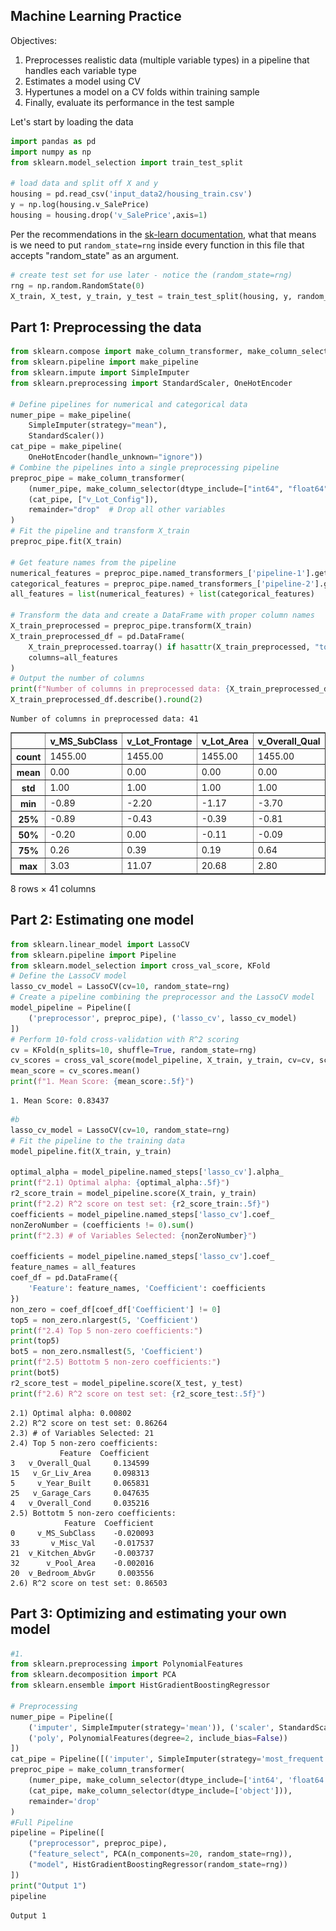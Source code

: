 ## Machine Learning Practice

Objectives:
1. Preprocesses realistic data (multiple variable types) in a pipeline that handles each variable type
1. Estimates a model using CV
1. Hypertunes a model on a CV folds within training sample
1. Finally, evaluate its performance in the test sample

Let's start by loading the data


```python
import pandas as pd
import numpy as np
from sklearn.model_selection import train_test_split

# load data and split off X and y
housing = pd.read_csv('input_data2/housing_train.csv')
y = np.log(housing.v_SalePrice)
housing = housing.drop('v_SalePrice',axis=1)
```


Per the recommendations in the [sk-learn documentation](https://scikit-learn.org/stable/common_pitfalls.html#general-recommendations), what that means is we need to put `random_state=rng` inside every function in this file that accepts "random_state" as an argument.



```python
# create test set for use later - notice the (random_state=rng)
rng = np.random.RandomState(0)
X_train, X_test, y_train, y_test = train_test_split(housing, y, random_state=rng)
```

## Part 1: Preprocessing the data

```python
from sklearn.compose import make_column_transformer, make_column_selector
from sklearn.pipeline import make_pipeline
from sklearn.impute import SimpleImputer
from sklearn.preprocessing import StandardScaler, OneHotEncoder

# Define pipelines for numerical and categorical data
numer_pipe = make_pipeline(
    SimpleImputer(strategy="mean"),
    StandardScaler())
cat_pipe = make_pipeline(
    OneHotEncoder(handle_unknown="ignore"))
# Combine the pipelines into a single preprocessing pipeline
preproc_pipe = make_column_transformer(
    (numer_pipe, make_column_selector(dtype_include=["int64", "float64"])),
    (cat_pipe, ["v_Lot_Config"]),
    remainder="drop"  # Drop all other variables
)
# Fit the pipeline and transform X_train
preproc_pipe.fit(X_train)

# Get feature names from the pipeline
numerical_features = preproc_pipe.named_transformers_['pipeline-1'].get_feature_names_out()
categorical_features = preproc_pipe.named_transformers_['pipeline-2'].get_feature_names_out(["v_Lot_Config"])
all_features = list(numerical_features) + list(categorical_features)

# Transform the data and create a DataFrame with proper column names
X_train_preprocessed = preproc_pipe.transform(X_train)
X_train_preprocessed_df = pd.DataFrame(
    X_train_preprocessed.toarray() if hasattr(X_train_preprocessed, "toarray") else X_train_preprocessed,
    columns=all_features
)
# Output the number of columns
print(f"Number of columns in preprocessed data: {X_train_preprocessed_df.shape[1]}")
X_train_preprocessed_df.describe().round(2)

```

    Number of columns in preprocessed data: 41
    




<div>
<style scoped>
    .dataframe tbody tr th:only-of-type {
        vertical-align: middle;
    }

    .dataframe tbody tr th {
        vertical-align: top;
    }

    .dataframe thead th {
        text-align: right;
    }
</style>
<table border="1" class="dataframe">
  <thead>
    <tr style="text-align: right;">
      <th></th>
      <th>v_MS_SubClass</th>
      <th>v_Lot_Frontage</th>
      <th>v_Lot_Area</th>
      <th>v_Overall_Qual</th>
      <th>v_Overall_Cond</th>
      <th>v_Year_Built</th>
      <th>v_Year_Remod/Add</th>
      <th>v_Mas_Vnr_Area</th>
      <th>v_BsmtFin_SF_1</th>
      <th>v_BsmtFin_SF_2</th>
      <th>...</th>
      <th>v_Screen_Porch</th>
      <th>v_Pool_Area</th>
      <th>v_Misc_Val</th>
      <th>v_Mo_Sold</th>
      <th>v_Yr_Sold</th>
      <th>v_Lot_Config_Corner</th>
      <th>v_Lot_Config_CulDSac</th>
      <th>v_Lot_Config_FR2</th>
      <th>v_Lot_Config_FR3</th>
      <th>v_Lot_Config_Inside</th>
    </tr>
  </thead>
  <tbody>
    <tr>
      <th>count</th>
      <td>1455.00</td>
      <td>1455.00</td>
      <td>1455.00</td>
      <td>1455.00</td>
      <td>1455.00</td>
      <td>1455.00</td>
      <td>1455.00</td>
      <td>1455.00</td>
      <td>1455.00</td>
      <td>1455.00</td>
      <td>...</td>
      <td>1455.00</td>
      <td>1455.00</td>
      <td>1455.00</td>
      <td>1455.00</td>
      <td>1455.00</td>
      <td>1455.00</td>
      <td>1455.00</td>
      <td>1455.00</td>
      <td>1455.00</td>
      <td>1455.00</td>
    </tr>
    <tr>
      <th>mean</th>
      <td>0.00</td>
      <td>0.00</td>
      <td>0.00</td>
      <td>0.00</td>
      <td>0.00</td>
      <td>-0.00</td>
      <td>0.00</td>
      <td>0.00</td>
      <td>0.00</td>
      <td>0.00</td>
      <td>...</td>
      <td>-0.00</td>
      <td>-0.00</td>
      <td>-0.00</td>
      <td>-0.00</td>
      <td>-0.00</td>
      <td>0.18</td>
      <td>0.06</td>
      <td>0.02</td>
      <td>0.01</td>
      <td>0.73</td>
    </tr>
    <tr>
      <th>std</th>
      <td>1.00</td>
      <td>1.00</td>
      <td>1.00</td>
      <td>1.00</td>
      <td>1.00</td>
      <td>1.00</td>
      <td>1.00</td>
      <td>1.00</td>
      <td>1.00</td>
      <td>1.00</td>
      <td>...</td>
      <td>1.00</td>
      <td>1.00</td>
      <td>1.00</td>
      <td>1.00</td>
      <td>1.00</td>
      <td>0.38</td>
      <td>0.24</td>
      <td>0.15</td>
      <td>0.08</td>
      <td>0.44</td>
    </tr>
    <tr>
      <th>min</th>
      <td>-0.89</td>
      <td>-2.20</td>
      <td>-1.17</td>
      <td>-3.70</td>
      <td>-4.30</td>
      <td>-3.08</td>
      <td>-1.63</td>
      <td>-0.57</td>
      <td>-0.96</td>
      <td>-0.29</td>
      <td>...</td>
      <td>-0.29</td>
      <td>-0.08</td>
      <td>-0.09</td>
      <td>-2.03</td>
      <td>-1.24</td>
      <td>0.00</td>
      <td>0.00</td>
      <td>0.00</td>
      <td>0.00</td>
      <td>0.00</td>
    </tr>
    <tr>
      <th>25%</th>
      <td>-0.89</td>
      <td>-0.43</td>
      <td>-0.39</td>
      <td>-0.81</td>
      <td>-0.53</td>
      <td>-0.62</td>
      <td>-0.91</td>
      <td>-0.57</td>
      <td>-0.96</td>
      <td>-0.29</td>
      <td>...</td>
      <td>-0.29</td>
      <td>-0.08</td>
      <td>-0.09</td>
      <td>-0.55</td>
      <td>-1.24</td>
      <td>0.00</td>
      <td>0.00</td>
      <td>0.00</td>
      <td>0.00</td>
      <td>0.00</td>
    </tr>
    <tr>
      <th>50%</th>
      <td>-0.20</td>
      <td>0.00</td>
      <td>-0.11</td>
      <td>-0.09</td>
      <td>-0.53</td>
      <td>0.05</td>
      <td>0.43</td>
      <td>-0.57</td>
      <td>-0.16</td>
      <td>-0.29</td>
      <td>...</td>
      <td>-0.29</td>
      <td>-0.08</td>
      <td>-0.09</td>
      <td>-0.18</td>
      <td>0.00</td>
      <td>0.00</td>
      <td>0.00</td>
      <td>0.00</td>
      <td>0.00</td>
      <td>1.00</td>
    </tr>
    <tr>
      <th>75%</th>
      <td>0.26</td>
      <td>0.39</td>
      <td>0.19</td>
      <td>0.64</td>
      <td>0.41</td>
      <td>0.98</td>
      <td>0.96</td>
      <td>0.33</td>
      <td>0.65</td>
      <td>-0.29</td>
      <td>...</td>
      <td>-0.29</td>
      <td>-0.08</td>
      <td>-0.09</td>
      <td>0.56</td>
      <td>1.25</td>
      <td>0.00</td>
      <td>0.00</td>
      <td>0.00</td>
      <td>0.00</td>
      <td>1.00</td>
    </tr>
    <tr>
      <th>max</th>
      <td>3.03</td>
      <td>11.07</td>
      <td>20.68</td>
      <td>2.80</td>
      <td>3.24</td>
      <td>1.22</td>
      <td>1.20</td>
      <td>7.87</td>
      <td>11.20</td>
      <td>8.29</td>
      <td>...</td>
      <td>9.69</td>
      <td>17.05</td>
      <td>24.19</td>
      <td>2.04</td>
      <td>1.25</td>
      <td>1.00</td>
      <td>1.00</td>
      <td>1.00</td>
      <td>1.00</td>
      <td>1.00</td>
    </tr>
  </tbody>
</table>
<p>8 rows × 41 columns</p>
</div>



## Part 2: Estimating one model

```python
from sklearn.linear_model import LassoCV
from sklearn.pipeline import Pipeline
from sklearn.model_selection import cross_val_score, KFold
# Define the LassoCV model
lasso_cv_model = LassoCV(cv=10, random_state=rng)
# Create a pipeline combining the preprocessor and the LassoCV model
model_pipeline = Pipeline([
    ('preprocessor', preproc_pipe), ('lasso_cv', lasso_cv_model)
])
# Perform 10-fold cross-validation with R^2 scoring
cv = KFold(n_splits=10, shuffle=True, random_state=rng)
cv_scores = cross_val_score(model_pipeline, X_train, y_train, cv=cv, scoring='r2')
mean_score = cv_scores.mean()
print(f"1. Mean Score: {mean_score:.5f}")
```

    1. Mean Score: 0.83437
    


```python
#b
lasso_cv_model = LassoCV(cv=10, random_state=rng)
# Fit the pipeline to the training data
model_pipeline.fit(X_train, y_train)

optimal_alpha = model_pipeline.named_steps['lasso_cv'].alpha_
print(f"2.1) Optimal alpha: {optimal_alpha:.5f}")
r2_score_train = model_pipeline.score(X_train, y_train)
print(f"2.2) R^2 score on test set: {r2_score_train:.5f}")
coefficients = model_pipeline.named_steps['lasso_cv'].coef_
nonZeroNumber = (coefficients != 0).sum()
print(f"2.3) # of Variables Selected: {nonZeroNumber}")

coefficients = model_pipeline.named_steps['lasso_cv'].coef_
feature_names = all_features  
coef_df = pd.DataFrame({
    'Feature': feature_names, 'Coefficient': coefficients
})
non_zero = coef_df[coef_df['Coefficient'] != 0]
top5 = non_zero.nlargest(5, 'Coefficient')
print(f"2.4) Top 5 non-zero coefficients:")
print(top5)
bot5 = non_zero.nsmallest(5, 'Coefficient')
print(f"2.5) Bottotm 5 non-zero coefficients:")
print(bot5)
r2_score_test = model_pipeline.score(X_test, y_test)
print(f"2.6) R^2 score on test set: {r2_score_test:.5f}")
```

    2.1) Optimal alpha: 0.00802
    2.2) R^2 score on test set: 0.86264
    2.3) # of Variables Selected: 21
    2.4) Top 5 non-zero coefficients:
               Feature  Coefficient
    3   v_Overall_Qual     0.134599
    15   v_Gr_Liv_Area     0.098313
    5     v_Year_Built     0.065831
    25   v_Garage_Cars     0.047635
    4   v_Overall_Cond     0.035216
    2.5) Bottotm 5 non-zero coefficients:
                Feature  Coefficient
    0     v_MS_SubClass    -0.020093
    33       v_Misc_Val    -0.017537
    21  v_Kitchen_AbvGr    -0.003737
    32      v_Pool_Area    -0.002016
    20  v_Bedroom_AbvGr     0.003556
    2.6) R^2 score on test set: 0.86503
    

## Part 3: Optimizing and estimating your own model

```python
#1. 
from sklearn.preprocessing import PolynomialFeatures
from sklearn.decomposition import PCA
from sklearn.ensemble import HistGradientBoostingRegressor

# Preprocessing
numer_pipe = Pipeline([
    ('imputer', SimpleImputer(strategy='mean')), ('scaler', StandardScaler()),
    ('poly', PolynomialFeatures(degree=2, include_bias=False))  
])
cat_pipe = Pipeline([('imputer', SimpleImputer(strategy='most_frequent')), ('onehot', OneHotEncoder(handle_unknown='ignore'))])
preproc_pipe = make_column_transformer(
    (numer_pipe, make_column_selector(dtype_include=['int64', 'float64'])),
    (cat_pipe, make_column_selector(dtype_include=['object'])),
    remainder='drop'
)
#Full Pipeline
pipeline = Pipeline([
    ("preprocessor", preproc_pipe),
    ("feature_select", PCA(n_components=20, random_state=rng)),
    ("model", HistGradientBoostingRegressor(random_state=rng))
])
print("Output 1")
pipeline

```

    Output 1
    




<style>#sk-container-id-1 {
  /* Definition of color scheme common for light and dark mode */
  --sklearn-color-text: black;
  --sklearn-color-line: gray;
  /* Definition of color scheme for unfitted estimators */
  --sklearn-color-unfitted-level-0: #fff5e6;
  --sklearn-color-unfitted-level-1: #f6e4d2;
  --sklearn-color-unfitted-level-2: #ffe0b3;
  --sklearn-color-unfitted-level-3: chocolate;
  /* Definition of color scheme for fitted estimators */
  --sklearn-color-fitted-level-0: #f0f8ff;
  --sklearn-color-fitted-level-1: #d4ebff;
  --sklearn-color-fitted-level-2: #b3dbfd;
  --sklearn-color-fitted-level-3: cornflowerblue;

  /* Specific color for light theme */
  --sklearn-color-text-on-default-background: var(--sg-text-color, var(--theme-code-foreground, var(--jp-content-font-color1, black)));
  --sklearn-color-background: var(--sg-background-color, var(--theme-background, var(--jp-layout-color0, white)));
  --sklearn-color-border-box: var(--sg-text-color, var(--theme-code-foreground, var(--jp-content-font-color1, black)));
  --sklearn-color-icon: #696969;

  @media (prefers-color-scheme: dark) {
    /* Redefinition of color scheme for dark theme */
    --sklearn-color-text-on-default-background: var(--sg-text-color, var(--theme-code-foreground, var(--jp-content-font-color1, white)));
    --sklearn-color-background: var(--sg-background-color, var(--theme-background, var(--jp-layout-color0, #111)));
    --sklearn-color-border-box: var(--sg-text-color, var(--theme-code-foreground, var(--jp-content-font-color1, white)));
    --sklearn-color-icon: #878787;
  }
}

#sk-container-id-1 {
  color: var(--sklearn-color-text);
}

#sk-container-id-1 pre {
  padding: 0;
}

#sk-container-id-1 input.sk-hidden--visually {
  border: 0;
  clip: rect(1px 1px 1px 1px);
  clip: rect(1px, 1px, 1px, 1px);
  height: 1px;
  margin: -1px;
  overflow: hidden;
  padding: 0;
  position: absolute;
  width: 1px;
}

#sk-container-id-1 div.sk-dashed-wrapped {
  border: 1px dashed var(--sklearn-color-line);
  margin: 0 0.4em 0.5em 0.4em;
  box-sizing: border-box;
  padding-bottom: 0.4em;
  background-color: var(--sklearn-color-background);
}

#sk-container-id-1 div.sk-container {
  /* jupyter's `normalize.less` sets `[hidden] { display: none; }`
     but bootstrap.min.css set `[hidden] { display: none !important; }`
     so we also need the `!important` here to be able to override the
     default hidden behavior on the sphinx rendered scikit-learn.org.
     See: https://github.com/scikit-learn/scikit-learn/issues/21755 */
  display: inline-block !important;
  position: relative;
}

#sk-container-id-1 div.sk-text-repr-fallback {
  display: none;
}

div.sk-parallel-item,
div.sk-serial,
div.sk-item {
  /* draw centered vertical line to link estimators */
  background-image: linear-gradient(var(--sklearn-color-text-on-default-background), var(--sklearn-color-text-on-default-background));
  background-size: 2px 100%;
  background-repeat: no-repeat;
  background-position: center center;
}

/* Parallel-specific style estimator block */

#sk-container-id-1 div.sk-parallel-item::after {
  content: "";
  width: 100%;
  border-bottom: 2px solid var(--sklearn-color-text-on-default-background);
  flex-grow: 1;
}

#sk-container-id-1 div.sk-parallel {
  display: flex;
  align-items: stretch;
  justify-content: center;
  background-color: var(--sklearn-color-background);
  position: relative;
}

#sk-container-id-1 div.sk-parallel-item {
  display: flex;
  flex-direction: column;
}

#sk-container-id-1 div.sk-parallel-item:first-child::after {
  align-self: flex-end;
  width: 50%;
}

#sk-container-id-1 div.sk-parallel-item:last-child::after {
  align-self: flex-start;
  width: 50%;
}

#sk-container-id-1 div.sk-parallel-item:only-child::after {
  width: 0;
}

/* Serial-specific style estimator block */

#sk-container-id-1 div.sk-serial {
  display: flex;
  flex-direction: column;
  align-items: center;
  background-color: var(--sklearn-color-background);
  padding-right: 1em;
  padding-left: 1em;
}


/* Toggleable style: style used for estimator/Pipeline/ColumnTransformer box that is
clickable and can be expanded/collapsed.
- Pipeline and ColumnTransformer use this feature and define the default style
- Estimators will overwrite some part of the style using the `sk-estimator` class
*/

/* Pipeline and ColumnTransformer style (default) */

#sk-container-id-1 div.sk-toggleable {
  /* Default theme specific background. It is overwritten whether we have a
  specific estimator or a Pipeline/ColumnTransformer */
  background-color: var(--sklearn-color-background);
}

/* Toggleable label */
#sk-container-id-1 label.sk-toggleable__label {
  cursor: pointer;
  display: block;
  width: 100%;
  margin-bottom: 0;
  padding: 0.5em;
  box-sizing: border-box;
  text-align: center;
}

#sk-container-id-1 label.sk-toggleable__label-arrow:before {
  /* Arrow on the left of the label */
  content: "▸";
  float: left;
  margin-right: 0.25em;
  color: var(--sklearn-color-icon);
}

#sk-container-id-1 label.sk-toggleable__label-arrow:hover:before {
  color: var(--sklearn-color-text);
}

/* Toggleable content - dropdown */

#sk-container-id-1 div.sk-toggleable__content {
  max-height: 0;
  max-width: 0;
  overflow: hidden;
  text-align: left;
  /* unfitted */
  background-color: var(--sklearn-color-unfitted-level-0);
}

#sk-container-id-1 div.sk-toggleable__content.fitted {
  /* fitted */
  background-color: var(--sklearn-color-fitted-level-0);
}

#sk-container-id-1 div.sk-toggleable__content pre {
  margin: 0.2em;
  border-radius: 0.25em;
  color: var(--sklearn-color-text);
  /* unfitted */
  background-color: var(--sklearn-color-unfitted-level-0);
}

#sk-container-id-1 div.sk-toggleable__content.fitted pre {
  /* unfitted */
  background-color: var(--sklearn-color-fitted-level-0);
}

#sk-container-id-1 input.sk-toggleable__control:checked~div.sk-toggleable__content {
  /* Expand drop-down */
  max-height: 200px;
  max-width: 100%;
  overflow: auto;
}

#sk-container-id-1 input.sk-toggleable__control:checked~label.sk-toggleable__label-arrow:before {
  content: "▾";
}

/* Pipeline/ColumnTransformer-specific style */

#sk-container-id-1 div.sk-label input.sk-toggleable__control:checked~label.sk-toggleable__label {
  color: var(--sklearn-color-text);
  background-color: var(--sklearn-color-unfitted-level-2);
}

#sk-container-id-1 div.sk-label.fitted input.sk-toggleable__control:checked~label.sk-toggleable__label {
  background-color: var(--sklearn-color-fitted-level-2);
}

/* Estimator-specific style */

/* Colorize estimator box */
#sk-container-id-1 div.sk-estimator input.sk-toggleable__control:checked~label.sk-toggleable__label {
  /* unfitted */
  background-color: var(--sklearn-color-unfitted-level-2);
}

#sk-container-id-1 div.sk-estimator.fitted input.sk-toggleable__control:checked~label.sk-toggleable__label {
  /* fitted */
  background-color: var(--sklearn-color-fitted-level-2);
}

#sk-container-id-1 div.sk-label label.sk-toggleable__label,
#sk-container-id-1 div.sk-label label {
  /* The background is the default theme color */
  color: var(--sklearn-color-text-on-default-background);
}

/* On hover, darken the color of the background */
#sk-container-id-1 div.sk-label:hover label.sk-toggleable__label {
  color: var(--sklearn-color-text);
  background-color: var(--sklearn-color-unfitted-level-2);
}

/* Label box, darken color on hover, fitted */
#sk-container-id-1 div.sk-label.fitted:hover label.sk-toggleable__label.fitted {
  color: var(--sklearn-color-text);
  background-color: var(--sklearn-color-fitted-level-2);
}

/* Estimator label */

#sk-container-id-1 div.sk-label label {
  font-family: monospace;
  font-weight: bold;
  display: inline-block;
  line-height: 1.2em;
}

#sk-container-id-1 div.sk-label-container {
  text-align: center;
}

/* Estimator-specific */
#sk-container-id-1 div.sk-estimator {
  font-family: monospace;
  border: 1px dotted var(--sklearn-color-border-box);
  border-radius: 0.25em;
  box-sizing: border-box;
  margin-bottom: 0.5em;
  /* unfitted */
  background-color: var(--sklearn-color-unfitted-level-0);
}

#sk-container-id-1 div.sk-estimator.fitted {
  /* fitted */
  background-color: var(--sklearn-color-fitted-level-0);
}

/* on hover */
#sk-container-id-1 div.sk-estimator:hover {
  /* unfitted */
  background-color: var(--sklearn-color-unfitted-level-2);
}

#sk-container-id-1 div.sk-estimator.fitted:hover {
  /* fitted */
  background-color: var(--sklearn-color-fitted-level-2);
}

/* Specification for estimator info (e.g. "i" and "?") */

/* Common style for "i" and "?" */

.sk-estimator-doc-link,
a:link.sk-estimator-doc-link,
a:visited.sk-estimator-doc-link {
  float: right;
  font-size: smaller;
  line-height: 1em;
  font-family: monospace;
  background-color: var(--sklearn-color-background);
  border-radius: 1em;
  height: 1em;
  width: 1em;
  text-decoration: none !important;
  margin-left: 1ex;
  /* unfitted */
  border: var(--sklearn-color-unfitted-level-1) 1pt solid;
  color: var(--sklearn-color-unfitted-level-1);
}

.sk-estimator-doc-link.fitted,
a:link.sk-estimator-doc-link.fitted,
a:visited.sk-estimator-doc-link.fitted {
  /* fitted */
  border: var(--sklearn-color-fitted-level-1) 1pt solid;
  color: var(--sklearn-color-fitted-level-1);
}

/* On hover */
div.sk-estimator:hover .sk-estimator-doc-link:hover,
.sk-estimator-doc-link:hover,
div.sk-label-container:hover .sk-estimator-doc-link:hover,
.sk-estimator-doc-link:hover {
  /* unfitted */
  background-color: var(--sklearn-color-unfitted-level-3);
  color: var(--sklearn-color-background);
  text-decoration: none;
}

div.sk-estimator.fitted:hover .sk-estimator-doc-link.fitted:hover,
.sk-estimator-doc-link.fitted:hover,
div.sk-label-container:hover .sk-estimator-doc-link.fitted:hover,
.sk-estimator-doc-link.fitted:hover {
  /* fitted */
  background-color: var(--sklearn-color-fitted-level-3);
  color: var(--sklearn-color-background);
  text-decoration: none;
}

/* Span, style for the box shown on hovering the info icon */
.sk-estimator-doc-link span {
  display: none;
  z-index: 9999;
  position: relative;
  font-weight: normal;
  right: .2ex;
  padding: .5ex;
  margin: .5ex;
  width: min-content;
  min-width: 20ex;
  max-width: 50ex;
  color: var(--sklearn-color-text);
  box-shadow: 2pt 2pt 4pt #999;
  /* unfitted */
  background: var(--sklearn-color-unfitted-level-0);
  border: .5pt solid var(--sklearn-color-unfitted-level-3);
}

.sk-estimator-doc-link.fitted span {
  /* fitted */
  background: var(--sklearn-color-fitted-level-0);
  border: var(--sklearn-color-fitted-level-3);
}

.sk-estimator-doc-link:hover span {
  display: block;
}

/* "?"-specific style due to the `<a>` HTML tag */

#sk-container-id-1 a.estimator_doc_link {
  float: right;
  font-size: 1rem;
  line-height: 1em;
  font-family: monospace;
  background-color: var(--sklearn-color-background);
  border-radius: 1rem;
  height: 1rem;
  width: 1rem;
  text-decoration: none;
  /* unfitted */
  color: var(--sklearn-color-unfitted-level-1);
  border: var(--sklearn-color-unfitted-level-1) 1pt solid;
}

#sk-container-id-1 a.estimator_doc_link.fitted {
  /* fitted */
  border: var(--sklearn-color-fitted-level-1) 1pt solid;
  color: var(--sklearn-color-fitted-level-1);
}

/* On hover */
#sk-container-id-1 a.estimator_doc_link:hover {
  /* unfitted */
  background-color: var(--sklearn-color-unfitted-level-3);
  color: var(--sklearn-color-background);
  text-decoration: none;
}

#sk-container-id-1 a.estimator_doc_link.fitted:hover {
  /* fitted */
  background-color: var(--sklearn-color-fitted-level-3);
}
</style><div id="sk-container-id-1" class="sk-top-container"><div class="sk-text-repr-fallback"><pre>Pipeline(steps=[(&#x27;preprocessor&#x27;,
                 ColumnTransformer(transformers=[(&#x27;pipeline-1&#x27;,
                                                  Pipeline(steps=[(&#x27;imputer&#x27;,
                                                                   SimpleImputer()),
                                                                  (&#x27;scaler&#x27;,
                                                                   StandardScaler()),
                                                                  (&#x27;poly&#x27;,
                                                                   PolynomialFeatures(include_bias=False))]),
                                                  &lt;sklearn.compose._column_transformer.make_column_selector object at 0x000001B23A13C740&gt;),
                                                 (&#x27;pipeline-2&#x27;,
                                                  Pipeline(steps=[(&#x27;imputer&#x27;,
                                                                   SimpleImputer(strategy=&#x27;most_frequent&#x27;)),
                                                                  (&#x27;onehot&#x27;,
                                                                   OneHotEncoder(handle_unknown=&#x27;ignore&#x27;))]),
                                                  &lt;sklearn.compose._column_transformer.make_column_selector object at 0x000001B23A13D220&gt;)])),
                (&#x27;feature_select&#x27;,
                 PCA(n_components=20,
                     random_state=RandomState(MT19937) at 0x1B2392E8440)),
                (&#x27;model&#x27;,
                 HistGradientBoostingRegressor(random_state=RandomState(MT19937) at 0x1B2392E8440))])</pre><b>In a Jupyter environment, please rerun this cell to show the HTML representation or trust the notebook. <br />On GitHub, the HTML representation is unable to render, please try loading this page with nbviewer.org.</b></div><div class="sk-container" hidden><div class="sk-item sk-dashed-wrapped"><div class="sk-label-container"><div class="sk-label  sk-toggleable"><input class="sk-toggleable__control sk-hidden--visually" id="sk-estimator-id-1" type="checkbox" ><label for="sk-estimator-id-1" class="sk-toggleable__label  sk-toggleable__label-arrow ">&nbsp;&nbsp;Pipeline<a class="sk-estimator-doc-link " rel="noreferrer" target="_blank" href="https://scikit-learn.org/1.5/modules/generated/sklearn.pipeline.Pipeline.html">?<span>Documentation for Pipeline</span></a><span class="sk-estimator-doc-link ">i<span>Not fitted</span></span></label><div class="sk-toggleable__content "><pre>Pipeline(steps=[(&#x27;preprocessor&#x27;,
                 ColumnTransformer(transformers=[(&#x27;pipeline-1&#x27;,
                                                  Pipeline(steps=[(&#x27;imputer&#x27;,
                                                                   SimpleImputer()),
                                                                  (&#x27;scaler&#x27;,
                                                                   StandardScaler()),
                                                                  (&#x27;poly&#x27;,
                                                                   PolynomialFeatures(include_bias=False))]),
                                                  &lt;sklearn.compose._column_transformer.make_column_selector object at 0x000001B23A13C740&gt;),
                                                 (&#x27;pipeline-2&#x27;,
                                                  Pipeline(steps=[(&#x27;imputer&#x27;,
                                                                   SimpleImputer(strategy=&#x27;most_frequent&#x27;)),
                                                                  (&#x27;onehot&#x27;,
                                                                   OneHotEncoder(handle_unknown=&#x27;ignore&#x27;))]),
                                                  &lt;sklearn.compose._column_transformer.make_column_selector object at 0x000001B23A13D220&gt;)])),
                (&#x27;feature_select&#x27;,
                 PCA(n_components=20,
                     random_state=RandomState(MT19937) at 0x1B2392E8440)),
                (&#x27;model&#x27;,
                 HistGradientBoostingRegressor(random_state=RandomState(MT19937) at 0x1B2392E8440))])</pre></div> </div></div><div class="sk-serial"><div class="sk-item sk-dashed-wrapped"><div class="sk-label-container"><div class="sk-label  sk-toggleable"><input class="sk-toggleable__control sk-hidden--visually" id="sk-estimator-id-2" type="checkbox" ><label for="sk-estimator-id-2" class="sk-toggleable__label  sk-toggleable__label-arrow ">&nbsp;preprocessor: ColumnTransformer<a class="sk-estimator-doc-link " rel="noreferrer" target="_blank" href="https://scikit-learn.org/1.5/modules/generated/sklearn.compose.ColumnTransformer.html">?<span>Documentation for preprocessor: ColumnTransformer</span></a></label><div class="sk-toggleable__content "><pre>ColumnTransformer(transformers=[(&#x27;pipeline-1&#x27;,
                                 Pipeline(steps=[(&#x27;imputer&#x27;, SimpleImputer()),
                                                 (&#x27;scaler&#x27;, StandardScaler()),
                                                 (&#x27;poly&#x27;,
                                                  PolynomialFeatures(include_bias=False))]),
                                 &lt;sklearn.compose._column_transformer.make_column_selector object at 0x000001B23A13C740&gt;),
                                (&#x27;pipeline-2&#x27;,
                                 Pipeline(steps=[(&#x27;imputer&#x27;,
                                                  SimpleImputer(strategy=&#x27;most_frequent&#x27;)),
                                                 (&#x27;onehot&#x27;,
                                                  OneHotEncoder(handle_unknown=&#x27;ignore&#x27;))]),
                                 &lt;sklearn.compose._column_transformer.make_column_selector object at 0x000001B23A13D220&gt;)])</pre></div> </div></div><div class="sk-parallel"><div class="sk-parallel-item"><div class="sk-item"><div class="sk-label-container"><div class="sk-label  sk-toggleable"><input class="sk-toggleable__control sk-hidden--visually" id="sk-estimator-id-3" type="checkbox" ><label for="sk-estimator-id-3" class="sk-toggleable__label  sk-toggleable__label-arrow ">pipeline-1</label><div class="sk-toggleable__content "><pre>&lt;sklearn.compose._column_transformer.make_column_selector object at 0x000001B23A13C740&gt;</pre></div> </div></div><div class="sk-serial"><div class="sk-item"><div class="sk-serial"><div class="sk-item"><div class="sk-estimator  sk-toggleable"><input class="sk-toggleable__control sk-hidden--visually" id="sk-estimator-id-4" type="checkbox" ><label for="sk-estimator-id-4" class="sk-toggleable__label  sk-toggleable__label-arrow ">&nbsp;SimpleImputer<a class="sk-estimator-doc-link " rel="noreferrer" target="_blank" href="https://scikit-learn.org/1.5/modules/generated/sklearn.impute.SimpleImputer.html">?<span>Documentation for SimpleImputer</span></a></label><div class="sk-toggleable__content "><pre>SimpleImputer()</pre></div> </div></div><div class="sk-item"><div class="sk-estimator  sk-toggleable"><input class="sk-toggleable__control sk-hidden--visually" id="sk-estimator-id-5" type="checkbox" ><label for="sk-estimator-id-5" class="sk-toggleable__label  sk-toggleable__label-arrow ">&nbsp;StandardScaler<a class="sk-estimator-doc-link " rel="noreferrer" target="_blank" href="https://scikit-learn.org/1.5/modules/generated/sklearn.preprocessing.StandardScaler.html">?<span>Documentation for StandardScaler</span></a></label><div class="sk-toggleable__content "><pre>StandardScaler()</pre></div> </div></div><div class="sk-item"><div class="sk-estimator  sk-toggleable"><input class="sk-toggleable__control sk-hidden--visually" id="sk-estimator-id-6" type="checkbox" ><label for="sk-estimator-id-6" class="sk-toggleable__label  sk-toggleable__label-arrow ">&nbsp;PolynomialFeatures<a class="sk-estimator-doc-link " rel="noreferrer" target="_blank" href="https://scikit-learn.org/1.5/modules/generated/sklearn.preprocessing.PolynomialFeatures.html">?<span>Documentation for PolynomialFeatures</span></a></label><div class="sk-toggleable__content "><pre>PolynomialFeatures(include_bias=False)</pre></div> </div></div></div></div></div></div></div><div class="sk-parallel-item"><div class="sk-item"><div class="sk-label-container"><div class="sk-label  sk-toggleable"><input class="sk-toggleable__control sk-hidden--visually" id="sk-estimator-id-7" type="checkbox" ><label for="sk-estimator-id-7" class="sk-toggleable__label  sk-toggleable__label-arrow ">pipeline-2</label><div class="sk-toggleable__content "><pre>&lt;sklearn.compose._column_transformer.make_column_selector object at 0x000001B23A13D220&gt;</pre></div> </div></div><div class="sk-serial"><div class="sk-item"><div class="sk-serial"><div class="sk-item"><div class="sk-estimator  sk-toggleable"><input class="sk-toggleable__control sk-hidden--visually" id="sk-estimator-id-8" type="checkbox" ><label for="sk-estimator-id-8" class="sk-toggleable__label  sk-toggleable__label-arrow ">&nbsp;SimpleImputer<a class="sk-estimator-doc-link " rel="noreferrer" target="_blank" href="https://scikit-learn.org/1.5/modules/generated/sklearn.impute.SimpleImputer.html">?<span>Documentation for SimpleImputer</span></a></label><div class="sk-toggleable__content "><pre>SimpleImputer(strategy=&#x27;most_frequent&#x27;)</pre></div> </div></div><div class="sk-item"><div class="sk-estimator  sk-toggleable"><input class="sk-toggleable__control sk-hidden--visually" id="sk-estimator-id-9" type="checkbox" ><label for="sk-estimator-id-9" class="sk-toggleable__label  sk-toggleable__label-arrow ">&nbsp;OneHotEncoder<a class="sk-estimator-doc-link " rel="noreferrer" target="_blank" href="https://scikit-learn.org/1.5/modules/generated/sklearn.preprocessing.OneHotEncoder.html">?<span>Documentation for OneHotEncoder</span></a></label><div class="sk-toggleable__content "><pre>OneHotEncoder(handle_unknown=&#x27;ignore&#x27;)</pre></div> </div></div></div></div></div></div></div></div></div><div class="sk-item"><div class="sk-estimator  sk-toggleable"><input class="sk-toggleable__control sk-hidden--visually" id="sk-estimator-id-10" type="checkbox" ><label for="sk-estimator-id-10" class="sk-toggleable__label  sk-toggleable__label-arrow ">&nbsp;PCA<a class="sk-estimator-doc-link " rel="noreferrer" target="_blank" href="https://scikit-learn.org/1.5/modules/generated/sklearn.decomposition.PCA.html">?<span>Documentation for PCA</span></a></label><div class="sk-toggleable__content "><pre>PCA(n_components=20, random_state=RandomState(MT19937) at 0x1B2392E8440)</pre></div> </div></div><div class="sk-item"><div class="sk-estimator  sk-toggleable"><input class="sk-toggleable__control sk-hidden--visually" id="sk-estimator-id-11" type="checkbox" ><label for="sk-estimator-id-11" class="sk-toggleable__label  sk-toggleable__label-arrow ">&nbsp;HistGradientBoostingRegressor<a class="sk-estimator-doc-link " rel="noreferrer" target="_blank" href="https://scikit-learn.org/1.5/modules/generated/sklearn.ensemble.HistGradientBoostingRegressor.html">?<span>Documentation for HistGradientBoostingRegressor</span></a></label><div class="sk-toggleable__content "><pre>HistGradientBoostingRegressor(random_state=RandomState(MT19937) at 0x1B2392E8440)</pre></div> </div></div></div></div></div></div>




```python
from sklearn.model_selection import GridSearchCV
# Define grid
param_grid = {
    "feature_select__n_components": [ 60, 70, 80, 90, 100],
    "model__max_leaf_nodes": [10, 20, 30, 50, 70]
}
grid_search = GridSearchCV(estimator = pipeline, 
                           param_grid = param_grid,
                           cv = 5, 
                           scoring= 'r2',
                           n_jobs=-1,
                           return_train_score=True
                           )
grid_search.fit(X_train,y_train)
# Results
print("Best Parameters:", grid_search.best_params_)
print(f"Best CV R^2 Score: {grid_search.best_score_:.5f}")
```

    Best Parameters: {'feature_select__n_components': 70, 'model__max_leaf_nodes': 10}
    Best CV R^2 Score: 0.80113
    

## Output 2
feature_select__n_components(PCA) sets how many principal components to keep after running PCA. This helps to optimize the performance and avoid overfitting or underfitting.

model__max_leaf_nodes (HistGradientBoostingRegressor) shows the the maximum number of leaf nodes per decision tree. Optimizing this is important to find the right complexity for each tree as more leafs is better for more complex trees whereas less leafs is better for simpler trees.


```python
#Output 3
import matplotlib.pyplot as plt

results = grid_search.cv_results_
mean_test_scores = results['mean_test_score']
std_test_scores = results['std_test_score']
params = results['params']
# Find the index of the best model
best_index = np.argmax(mean_test_scores)
best_params = params[best_index]
# Plot 25 tests
plt.figure(figsize=(10, 6))
plt.errorbar(std_test_scores, mean_test_scores, fmt='o', label='Models', alpha=0.7)
plt.scatter(std_test_scores[best_index], mean_test_scores[best_index], color='red', s=100, label='Best Model')
# Show the red: Best Model with its parameters
plt.annotate(f"Best Model\n{best_params}", 
             (std_test_scores[best_index], mean_test_scores[best_index]),
             textcoords="offset points", xytext=(10, -20), ha='center', fontsize=10, color='red')
plt.xlabel('Standard Deviation of CV Test Scores')
plt.ylabel('Mean CV Test Scores')
plt.title('Grid Search Results: Mean vs. STD of CV Test Scores')
plt.legend()
plt.grid(True)
plt.show()
```


    
![png](output_13_0.png)
    


## Output 4
For feature_select__n_components, I used [60, 70,80,90,100], as these values avoided over and underfitting and the eventual value was not the minimum or maximum. The same goes for model__max_leaf_nodes, although the values were different at [10, 20, 30, 50, 70].


```python
from sklearn.metrics import r2_score

best_model = grid_search.best_estimator_
y_pred_test = best_model.predict(X_test)
test_r2 = r2_score(y_test, y_pred_test)
print(f"Output 5: Final R2 on test set: {test_r2:.5f}")
```

    Output 5: Final R2 on test set: 0.78267
    
